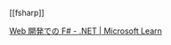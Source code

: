 [[fsharp]]

[Web 開発での F# - .NET | Microsoft Learn](https://learn.microsoft.com/ja-jp/dotnet/fsharp/scenarios/web-development)

